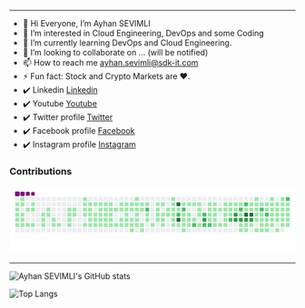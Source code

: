 --------------------------------------------------------------------------------------------------------------------
- 👋 Hi Everyone, I’m Ayhan SEVIMLI
- 👀 I’m interested in Cloud Engineering, DevOps and some Coding
- 🌱 I’m currently learning DevOps and Cloud Engineering.
- 💞️ I’m looking to collaborate on ... (will be notified)
- 📫 How to reach me ayhan.sevimli@sdk-it.com
- ⚡ Fun fact: Stock and Crypto Markets are ❤️.
- ✔️ Linkedin [Linkedin](https://www.linkedin.com/in/ayhansevimli)
- ✔️ Youtube [Youtube](https://www.youtube.com/UsefulITVideosTutorials)
- ✔️ Twitter profile [Twitter](https://twitter.com/it_sdk)
- ✔️ Facebook profile [Facebook](https://fb.me/sdkitservices.uk)
- ✔️ Instagram profile [Instagram](https://instagram.com/sdkitservices)


<!---
ayhansevimli/ayhansevimli is a ✨ special ✨ repository because its `README.md` (this file) appears on your GitHub profile.
You can click the Preview link to take a look at your changes.

--->

<!---
--->
### Contributions
![snake gif](https://github.com/ayhansevimli/ayhansevimli/blob/output/github-contribution-grid-snake.gif)

--------------------------------------------------------------------------------------------------------------------
![Ayhan SEVIMLI's GitHub stats](https://github-readme-stats.vercel.app/api?username=ayhansevimli)

<!---
--------------------------------------------------------------------------------------------------------------------
![Readme Card](https://github-readme-stats.vercel.app/api/pin/?username=ayhansevimli&repo=github-readme-stats)
--------------------------------------------------------------------------------------------------------------------
--->

![Top Langs](https://github-readme-stats.vercel.app/api/top-langs/?username=ayhansevimli&layout=compact)


<!---

--->

<!---

--->

<!---

--->

